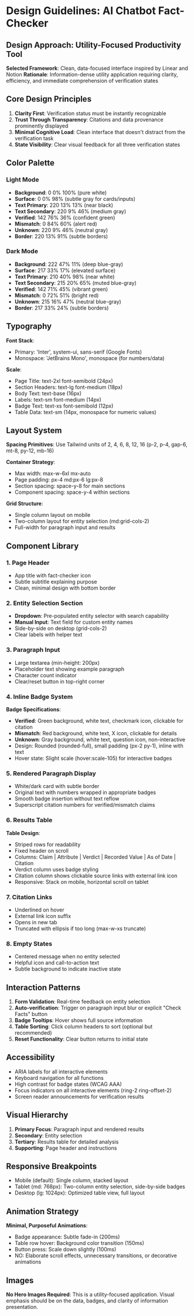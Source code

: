 # Design Guidelines: AI Chatbot Fact-Checker

## Design Approach: Utility-Focused Productivity Tool

**Selected Framework**: Clean, data-focused interface inspired by Linear and Notion
**Rationale**: Information-dense utility application requiring clarity, efficiency, and immediate comprehension of verification states

## Core Design Principles

1. **Clarity First**: Verification status must be instantly recognizable
2. **Trust Through Transparency**: Citations and data provenance prominently displayed
3. **Minimal Cognitive Load**: Clean interface that doesn't distract from the verification task
4. **State Visibility**: Clear visual feedback for all three verification states

## Color Palette

### Light Mode
- **Background**: 0 0% 100% (pure white)
- **Surface**: 0 0% 98% (subtle gray for cards/inputs)
- **Text Primary**: 220 13% 13% (near black)
- **Text Secondary**: 220 9% 46% (medium gray)
- **Verified**: 142 76% 36% (confident green)
- **Mismatch**: 0 84% 60% (alert red)
- **Unknown**: 220 9% 46% (neutral gray)
- **Border**: 220 13% 91% (subtle borders)

### Dark Mode
- **Background**: 222 47% 11% (deep blue-gray)
- **Surface**: 217 33% 17% (elevated surface)
- **Text Primary**: 210 40% 98% (near white)
- **Text Secondary**: 215 20% 65% (muted blue-gray)
- **Verified**: 142 71% 45% (vibrant green)
- **Mismatch**: 0 72% 51% (bright red)
- **Unknown**: 215 16% 47% (neutral blue-gray)
- **Border**: 217 33% 24% (subtle borders)

## Typography

**Font Stack**: 
- Primary: 'Inter', system-ui, sans-serif (Google Fonts)
- Monospace: 'JetBrains Mono', monospace (for numbers/data)

**Scale**:
- Page Title: text-2xl font-semibold (24px)
- Section Headers: text-lg font-medium (18px)
- Body Text: text-base (16px)
- Labels: text-sm font-medium (14px)
- Badge Text: text-xs font-semibold (12px)
- Table Data: text-sm (14px, monospace for numeric values)

## Layout System

**Spacing Primitives**: Use Tailwind units of 2, 4, 6, 8, 12, 16 (p-2, p-4, gap-6, mt-8, py-12, mb-16)

**Container Strategy**:
- Max width: max-w-6xl mx-auto
- Page padding: px-4 md:px-6 lg:px-8
- Section spacing: space-y-8 for main sections
- Component spacing: space-y-4 within sections

**Grid Structure**:
- Single column layout on mobile
- Two-column layout for entity selection (md:grid-cols-2)
- Full-width for paragraph input and results

## Component Library

### 1. Page Header
- App title with fact-checker icon
- Subtle subtitle explaining purpose
- Clean, minimal design with bottom border

### 2. Entity Selection Section
- **Dropdown**: Pre-populated entity selector with search capability
- **Manual Input**: Text field for custom entity names
- Side-by-side on desktop (grid-cols-2)
- Clear labels with helper text

### 3. Paragraph Input
- Large textarea (min-height: 200px)
- Placeholder text showing example paragraph
- Character count indicator
- Clear/reset button in top-right corner

### 4. Inline Badge System
**Badge Specifications**:
- **Verified**: Green background, white text, checkmark icon, clickable for citation
- **Mismatch**: Red background, white text, X icon, clickable for details
- **Unknown**: Gray background, white text, question icon, non-interactive
- Design: Rounded (rounded-full), small padding (px-2 py-1), inline with text
- Hover state: Slight scale (hover:scale-105) for interactive badges

### 5. Rendered Paragraph Display
- White/dark card with subtle border
- Original text with numbers wrapped in appropriate badges
- Smooth badge insertion without text reflow
- Superscript citation numbers for verified/mismatch claims

### 6. Results Table
**Table Design**:
- Striped rows for readability
- Fixed header on scroll
- Columns: Claim | Attribute | Verdict | Recorded Value | As of Date | Citation
- Verdict column uses badge styling
- Citation column shows clickable source links with external link icon
- Responsive: Stack on mobile, horizontal scroll on tablet

### 7. Citation Links
- Underlined on hover
- External link icon suffix
- Opens in new tab
- Truncated with ellipsis if too long (max-w-xs truncate)

### 8. Empty States
- Centered message when no entity selected
- Helpful icon and call-to-action text
- Subtle background to indicate inactive state

## Interaction Patterns

1. **Form Validation**: Real-time feedback on entity selection
2. **Auto-verification**: Trigger on paragraph input blur or explicit "Check Facts" button
3. **Badge Tooltips**: Hover shows full source information
4. **Table Sorting**: Click column headers to sort (optional but recommended)
5. **Reset Functionality**: Clear button returns to initial state

## Accessibility

- ARIA labels for all interactive elements
- Keyboard navigation for all functions
- High contrast for badge states (WCAG AAA)
- Focus indicators on all interactive elements (ring-2 ring-offset-2)
- Screen reader announcements for verification results

## Visual Hierarchy

1. **Primary Focus**: Paragraph input and rendered results
2. **Secondary**: Entity selection
3. **Tertiary**: Results table for detailed analysis
4. **Supporting**: Page header and instructions

## Responsive Breakpoints

- Mobile (default): Single column, stacked layout
- Tablet (md: 768px): Two-column entity selection, side-by-side badges
- Desktop (lg: 1024px): Optimized table view, full layout

## Animation Strategy

**Minimal, Purposeful Animations**:
- Badge appearance: Subtle fade-in (200ms)
- Table row hover: Background color transition (150ms)
- Button press: Scale down slightly (100ms)
- NO: Elaborate scroll effects, unnecessary transitions, or decorative animations

## Images

**No Hero Images Required**: This is a utility-focused application. Visual emphasis should be on the data, badges, and clarity of information presentation.